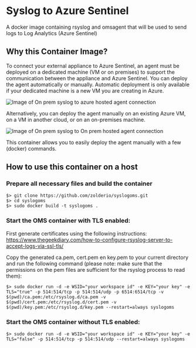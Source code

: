 # Syslog to Azure Sentinel
A docker image containing rsyslog and omsagent that will be used to send logs to Log Analytics (Azure Sentinel)

## Why this Container Image?
To connect your external appliance to Azure Sentinel, an agent must be deployed on a dedicated machine (VM or on premises) to support the communication between the appliance and Azure Sentinel. You can deploy the agent automatically or manually. Automatic deployment is only available if your dedicated machine is a new VM you are creating in Azure.

![Image of On prem syslog to azure hosted agent connection](https://docs.microsoft.com/en-us/azure/sentinel/media/connect-cef/cef-syslog-azure.png)

Alternatively, you can deploy the agent manually on an existing Azure VM, on a VM in another cloud, or on an on-premises machine.

![Image of On prem syslog to On prem hosted agent connection](https://docs.microsoft.com/en-us/azure/sentinel/media/connect-cef/cef-syslog-onprem.png)

This container allows you to easily deploy the agent manually with a few (docker) commands.

## How to use this container on a host

### Prepare all necessary files and build the container
```
$> git clone https://github.com/zolderio/syslogoms.git
$> cd syslogoms
$> sudo docker build -t syslogoms .
```

### Start the OMS container with TLS enabled:
First generate certificates using the following instructions:
https://www.thegeekdiary.com/how-to-configure-rsyslog-server-to-accept-logs-via-ssl-tls/

Copy the generated ca.pem, cert.pem en key.pem to your current directory and run the following command (please note: make sure that the permissions on the pem files are sufficient for the rsyslog process to read them):
```
$> sudo docker run -d -e WSID="your workspace id" -e KEY="your key" -e TLS="true" -p 514:514/tcp -p 514:514/udp -p 6514:6514/tcp -v $(pwd)/ca.pem:/etc/rsyslog.d/ca.pem -v $(pwd)/cert.pem:/etc/rsyslog.d/cert.pem -v $(pwd)/key.pem:/etc/rsyslog.d/key.pem --restart=always syslogoms
```

### Start the OMS container without TLS enabled:
```
$> sudo docker run -d -e WSID="your workspace id" -e KEY="your key" -e TLS="false" -p 514:514/tcp -p 514:514/udp --restart=always syslogoms
```
